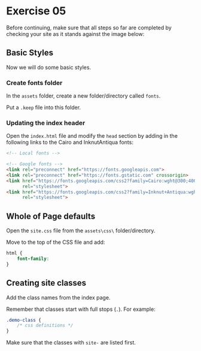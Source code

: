 # Exercise 05

Before continuing, make sure that all steps so far are completed by checking your site as it stands against the image below:



## Basic Styles

Now we will do some basic styles.

### Create fonts folder

In the `assets` folder, create a new folder/directory called `fonts`.

Put a `.keep` file into this folder.

### Updating the index header

Open the `index.html` file and modify the `head` section by adding in the following links to the Cairo and InknutAntiqua fonts:

```html
<!-- Local fonts -->

<!-- Google fonts -->
<link rel="preconnect" href="https://fonts.googleapis.com">
<link rel="preconnect" href="https://fonts.gstatic.com" crossorigin>
<link href="https://fonts.googleapis.com/css2?family=Cairo:wght@300;400;700&display=swap"
      rel="stylesheet">
<link href="https://fonts.googleapis.com/css2?family=Inknut+Antiqua:wght@300;400;500;700;900&display=swap" 
      rel="stylesheet">
```


## Whole of Page defaults
Open the `site.css` file from the `assets\css\` folder/directory.

Move to the top of the CSS file and add:

```css
html {
    font-family:  
}
```

## Creating site classes


Add the class names from the index page.

Remember that classes start with full stops (`.`).  For example:
```css
.demo-class {
    /* css definitions */
}
```
Make sure that the classes with `site-` are listed first.